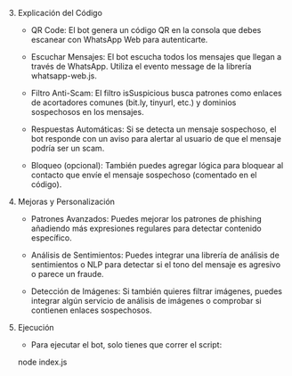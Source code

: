 3. Explicación del Código

    - QR Code: El bot genera un código QR en la consola que debes escanear con WhatsApp Web para autenticarte.

    - Escuchar Mensajes: El bot escucha todos los mensajes que llegan a través de WhatsApp. Utiliza el evento message de la librería whatsapp-web.js.

    - Filtro Anti-Scam: El filtro isSuspicious busca patrones como enlaces de acortadores comunes (bit.ly, tinyurl, etc.) y dominios sospechosos en los mensajes.

    - Respuestas Automáticas: Si se detecta un mensaje sospechoso, el bot responde con un aviso para alertar al usuario de que el mensaje podría ser un scam.

    - Bloqueo (opcional): También puedes agregar lógica para bloquear al contacto que envíe el mensaje sospechoso (comentado en el código).
  
4. Mejoras y Personalización

    - Patrones Avanzados: Puedes mejorar los patrones de phishing añadiendo más expresiones regulares para detectar contenido específico.

    - Análisis de Sentimientos: Puedes integrar una librería de análisis de sentimientos o NLP para detectar si el tono del mensaje es agresivo o parece un fraude.

    - Detección de Imágenes: Si también quieres filtrar imágenes, puedes integrar algún servicio de análisis de imágenes o comprobar si contienen enlaces sospechosos.
  
5. Ejecución

    - Para ejecutar el bot, solo tienes que correr el script:
  
   node index.js
